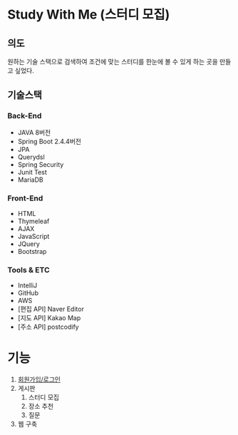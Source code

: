 # Study With Me (스터디 모집)

## 의도
원하는 기술 스택으로 검색하여 조건에 맞는 스터디를 한눈에 볼 수 있게 하는 곳을 만들고 싶었다.


## 기술스택
### Back-End
- JAVA 8버전
- Spring Boot 2.4.4버전
- JPA
- Querydsl
- Spring Security
- Junit Test
- MariaDB
### Front-End
- HTML
- Thymeleaf
- AJAX
- JavaScript
- JQuery
- Bootstrap
### Tools & ETC
- IntelliJ
- GitHub
- AWS
- [편집 API] Naver Editor
- [지도 API] Kakao Map
- [주소 API] postcodify


# 기능
1. [회원가입/로그인](/docs/function/user/userPage.md)
2. 게시판
    1. 스터디 모집
    2. 장소 추천
    3. 질문
3. 웹 구축
